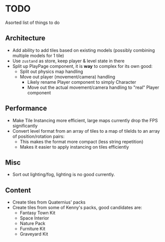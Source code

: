 # TODO

Asorted list of things to do

## Architecture

* Add ability to add tiles based on existing models (possibly combining multiple models for 1 tile)
* Use `zustand` as store, keep player & level state in there
* Split up PlayPage component, it is **way** to complex for its own good:
    * Split out physics map handling
    * Move out player (movement/camera) handling
        * Likely rename Player component to simply Character
        * Move out the actual movement/camera handling to "real" Player component

## Performance

* Make Tile Instancing more efficient, large maps currently drop the FPS significantly
* Convert level format from an array of tiles to a map of tileIds to an array of position/rotation pairs:
    * This makes the format more compact (less string repetition)
    * Makes it easier to apply instancing on tiles efficiently

## Misc

* Sort out lighting/fog, lighting is no good currently.

## Content

* Create tiles from Quaternius' packs
* Create tiles from some of Kenny's packs, good candidates are:
    * Fantasy Town Kit
    * Space Interior
    * Nature Pack
    * Furniture Kit
    * Graveyard Kit
